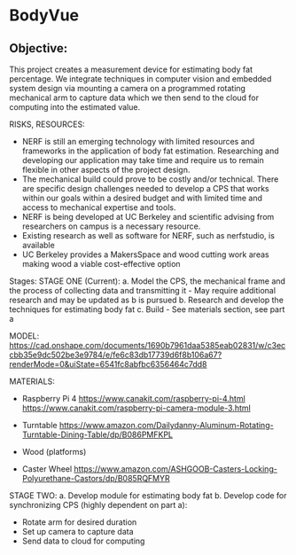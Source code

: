 # BodyVue

## Objective:
This project creates a measurement device for estimating body fat percentage. We integrate techniques in computer vision and embedded system design via mounting a camera on a programmed rotating mechanical arm to capture data which we then send to the cloud for computing into the estimated value. 

RISKS, RESOURCES:
  - NERF is still an emerging technology with limited resources and frameworks in the application of body fat estimation. Researching and developing our application may take time and require us to remain flexible in other aspects of the project design.
  - The mechanical build could prove to be costly and/or technical. There are specific design challenges needed to develop a CPS that works within our goals within a desired budget and with limited time and access to mechanical expertise and tools. 
  - NERF is being developed at UC Berkeley and scientific advising from researchers on campus is a necessary resource.
  - Existing research as well as software for NERF, such as nerfstudio, is available
  - UC Berkeley provides a MakersSpace and wood cutting work areas making wood a viable cost-effective option
  
Stages:
STAGE ONE (Current): 
a. Model the CPS, the mechanical frame and the process of collecting data and transmitting it
    - May require additional research and may be updated as b is pursued
b. Research and develop the techniques for estimating body fat
c. Build
    - See materials section, see part a

MODEL:
https://cad.onshape.com/documents/1690b7961daa5385eab02831/w/c3eccbb35e9dc502be3e9784/e/fe6c83db17739d6f8b106a67?renderMode=0&uiState=6541fc8abfbc6356464c7dd8

MATERIALS:
  - Raspberry Pi 4
    https://www.canakit.com/raspberry-pi-4.html
    https://www.canakit.com/raspberry-pi-camera-module-3.html

  - Turntable
    https://www.amazon.com/Dailydanny-Aluminum-Rotating-Turntable-Dining-Table/dp/B086PMFKPL

  - Wood (platforms)

  - Caster Wheel
    https://www.amazon.com/ASHGOOB-Casters-Locking-Polyurethane-Castors/dp/B085RQFMYR

STAGE TWO:
a. Develop module for estimating body fat
b. Develop code for synchronizing CPS (highly dependent on part a):
  - Rotate arm for desired duration
  - Set up camera to capture data
  - Send data to cloud for computing

